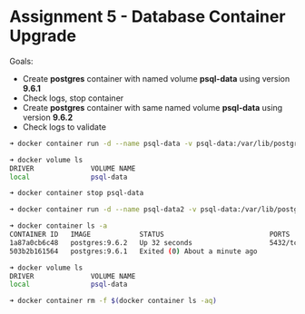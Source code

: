 # Assignment 5 - Database Container Upgrade

Goals:

- Create **postgres** container with named volume **psql-data** using version **9.6.1**
- Check logs, stop container
- Create **postgres** container with same named volume **psql-data** using version **9.6.2**
- Check logs to validate

```bash
➜ docker container run -d --name psql-data -v psql-data:/var/lib/postgresql postgres:9.6.1

➜ docker volume ls
DRIVER              VOLUME NAME
local               psql-data
```

```bash
➜ docker container stop psql-data
```

```bash
➜ docker container run -d --name psql-data2 -v psql-data:/var/lib/postgresql postgres:9.6.2

➜ docker container ls -a
CONTAINER ID   IMAGE            STATUS                          PORTS               NAMES
1a87a0cb6c48   postgres:9.6.2   Up 32 seconds                   5432/tcp            psql-data2
503b2b161564   postgres:9.6.1   Exited (0) About a minute ago                       psql-data

➜ docker volume ls
DRIVER              VOLUME NAME
local               psql-data
```

```bash
➜ docker container rm -f $(docker container ls -aq)
```

